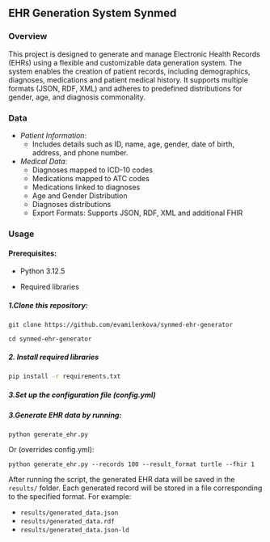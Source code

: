## EHR Generation System Synmed

### Overview

This project is designed to generate and manage Electronic Health Records (EHRs) using a flexible and customizable data
generation system. The system enables the creation of patient records, including demographics, diagnoses,
medications and patient medical history. It supports multiple formats (JSON, RDF, XML) and adheres to
predefined distributions for gender, age, and diagnosis commonality.

### Data

- *Patient Information*:
    - Includes details such as ID, name, age, gender, date of birth, address, and phone number.
- *Medical Data*:
    - Diagnoses mapped to ICD-10 codes
    - Medications mapped to ATC codes
    - Medications linked to diagnoses
    - Age and Gender Distribution
    - Diagnoses distributions
    - Export Formats: Supports JSON, RDF, XML and additional FHIR

### Usage

#### Prerequisites:

- Python 3.12.5

- Required libraries

##### 1.Clone this repository:

    git clone https://github.com/evamilenkova/synmed-ehr-generator

    cd synmed-ehr-generator

##### 2. Install required libraries 
```bash
pip install -r requirements.txt
```
##### 3.Set up the configuration file (config.yml)

##### 3.Generate EHR data by running:

    python generate_ehr.py
Or (overrides config.yml):

    python generate_ehr.py --records 100 --result_format turtle --fhir 1 

After running the script, the generated EHR data will be saved in the `results/` folder. Each generated record will be
stored in a file corresponding to the specified format. For example:

- `results/generated_data.json`
- `results/generated_data.rdf`
- `results/generated_data.json-ld`

